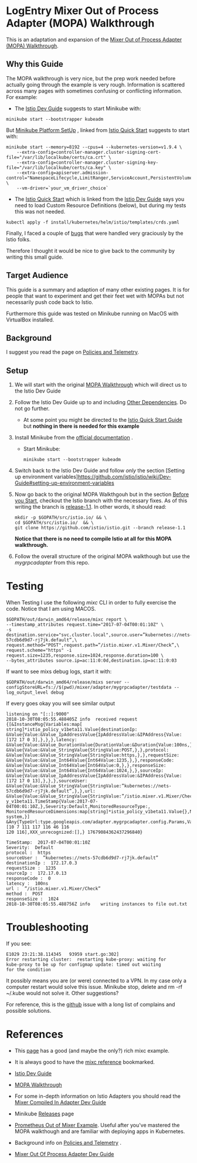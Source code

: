 # LogEntry Mixer Out of Process Adapter (MOPA) Walkthrough

This is an adaptation and expansion of the [Mixer Out of Process Adapter (MOPA) Walkthrough](https://github.com/istio/istio/wiki/Mixer-Out-of-Process-Adapter-Walkthrough).

## Why this Guide

The MOPA walkthrough is very nice, but the prep work needed before actually going through the example is very rough. Information is scattered across many pages with sometimes confusing or conflicting information. For example:

* The [Istio Dev Guide](https://github.com/istio/istio/wiki/Dev-Guide) suggests to start Minikube with:

```
minikube start --bootstrapper kubeadm
```

But [Minikube Platform SetUp](https://istio.io/docs/setup/kubernetes/platform-setup/minikube/) , linked from [Istio Quick Start](https://istio.io/docs/setup/kubernetes/quick-start/) suggests to start with:
```
minikube start --memory=8192 --cpus=4 --kubernetes-version=v1.9.4 \
    --extra-config=controller-manager.cluster-signing-cert-file="/var/lib/localkube/certs/ca.crt" \
    --extra-config=controller-manager.cluster-signing-key-file="/var/lib/localkube/certs/ca.key" \
    --extra-config=apiserver.admission-control="NamespaceLifecycle,LimitRanger,ServiceAccount,PersistentVolumeLabel,DefaultStorageClass,DefaultTolerationSeconds,MutatingAdmissionWebhook,ValidatingAdmissionWebhook,ResourceQuota" \
    --vm-driver=`your_vm_driver_choice`
```
* The [Istio Quick Start](https://istio.io/docs/setup/kubernetes/quick-start/) which is linked from the [Istio Dev Guide](https://github.com/istio/istio/wiki/Dev-Guide) says you need to load Custom Resource Definitions (below), but during my tests this was not needed.

```
kubectl apply -f install/kubernetes/helm/istio/templates/crds.yaml
```

Finally, I faced a couple of [bugs](https://github.com/istio/istio/issues/9459) that were handled very graciously by the Istio folks.

Therefore I thought it would be nice to give back to the community by writing this small guide.

## Target Audience

This guide is a summary and adaption of many other existing pages. It is for people that want to experiment and get their feet wet with MOPAs but not necessarily push code back to Istio.

Furthermore this guide was tested on Minikube running on MacOS with VirtualBox installed.

## Background

I suggest you read the page on [Policies and Telemetry](https://istio.io/docs/concepts/policies-and-telemetry/).

## Setup

1. We will start with the original [MOPA Walkthrough](https://github.com/istio/istio/wiki/Mixer-Out-of-Process-Adapter-Walkthrough) which will direct us to the Istio Dev Guide

2. Follow the Istio Dev Guide up to and  including [Other Dependencies](https://github.com/istio/istio/wiki/Dev-Guide#other-dependencies). Do not go further.

   * At some point you might be directed to the [Istio Quick Start Guide](https://istio.io/docs/setup/kubernetes/quick-start/)  but **nothing in there is needed for this example**

2. Install Minikube from the [official documentation](https://kubernetes.io/docs/tasks/tools/install-minikube/) .

    * Start Minikube:

        ```
        minikube start --bootstrapper kubeadm
        ```
3. Switch back to the Istio Dev Guide and follow _only_ the section [Setting up environment variables]https://github.com/istio/istio/wiki/Dev-Guide#setting-up-environment-variables

3. Now go back to the original MOPA Walkthgouh but in the section [Before you Start](https://github.com/istio/istio/wiki/Mixer-Out-of-Process-Adapter-Walkthrough#before-you-start), checkout the Istio branch with the necessary fixes. As of this writing the branch is [release-1.1](https://github.com/istio/istio/tree/release-1.1). In other words, it should read:

    ```
    mkdir -p $GOPATH/src/istio.io/ && \
    cd $GOPATH/src/istio.io/  && \
    git clone https://github.com/istio/istio.git --branch release-1.1
    ```

    **Notice that there is no need to compile Istio at all for this MOPA walkthrough.**

4. Follow the overall structure of the original MOPA walkthough but use the _mygrpcadapter_ from this repo.

# Testing

When Testing I use the following _mixc_ CLI in order to fully exercise the code. Notice that I am using MACOS.
```
$GOPATH/out/darwin_amd64/release/mixc report \
--timestamp_attributes request.time="2017-07-04T00:01:10Z" \
-s destination.service="svc.cluster.local",source.user=”kubernetes://nets-57cdb6d9d7-rj7jk.default”,\
request.method="POST",request.path=”/istio.mixer.v1.Mixer/Check”,\
request.scheme="https" -i request.size=1235,response.size=1024,response.duration=100 \
--bytes_attributes source.ip=ac:11:0:0d,destination.ip=ac:11:0:03
```

If want to see mixs debug logs, start it with:

```
$GOPATH/out/darwin_amd64/release/mixs server --configStoreURL=fs://$(pwd)/mixer/adapter/mygrpcadapter/testdata --log_output_level debug
```

If every goes okay you will see similar output

```
listening on "[::]:9000"
2018-10-30T08:05:55.488405Z info  received request {[&InstanceMsg{Variables:map[
string]*istio_policy_v1beta11.Value{destinationIp:
&Value{Value:&Value_IpAddressValue{IpAddressValue:&IPAddress{Value:[172 17 0 3],},},},latency:
&Value{Value:&Value_DurationValue{DurationValue:&Duration{Value:100ns,},},},method:
&Value{Value:&Value_StringValue{StringValue:POST,},},protocol:
&Value{Value:&Value_StringValue{StringValue:https,},},requestSize:
&Value{Value:&Value_Int64Value{Int64Value:1235,},},responseCode:
&Value{Value:&Value_Int64Value{Int64Value:0,},},responseSize:
&Value{Value:&Value_Int64Value{Int64Value:1024,},},sourceIp:
&Value{Value:&Value_IpAddressValue{IpAddressValue:&IPAddress{Value:[172 17 0 13],},},},sourceUser:
&Value{Value:&Value_StringValue{StringValue:”kubernetes://nets-57cdb6d9d7-rj7jk.default”,},},url:
&Value{Value:&Value_StringValue{StringValue:”/istio.mixer.v1.Mixer/Check”,},},},Timestamp:&istio_polic
y_v1beta11.TimeStamp{Value:2017-07-04T00:01:10Z,},Severity:Default,MonitoredResourceType:,
MonitoredResourceDimensions:map[string]*istio_policy_v1beta11.Value{},Name:i1logentry.instance.istio-system,}]
&Any{TypeUrl:type.googleapis.com/adapter.mygrpcadapter.config.Params,Value:[10 7 111 117 116 46 116
120 116],XXX_unrecognized:[],} 17679084362437296840}

TimeStamp:  2017-07-04T00:01:10Z
Severity:  Default
protocol :  https
sourceUser :  ”kubernetes://nets-57cdb6d9d7-rj7jk.default”
destinationIp :  172.17.0.3
requestSize :  1235
sourceIp :  172.17.0.13
responseCode :  0
latency :  100ns
url :  ”/istio.mixer.v1.Mixer/Check”
method :  POST
responseSize :  1024
2018-10-30T08:05:55.488756Z	info	writing instances to file out.txt

```

# Troubleshooting

If you see:

```
E1029 23:21:38.114345   93959 start.go:302]
Error restarting cluster:  restarting kube-proxy: waiting for
kube-proxy to be up for configmap update: timed out waiting
for the condition
```
It possibly means you are (or were) connected to a VPN. In my case only a computer restart would solve this issue. Minikube stop, delete and rm -rf ~/.kube would not solve it. Other suggestions?

For reference, this is the [github](https://github.com/kubernetes/minikube/issues/3022) issue with a long list of complains and possible solutions.

# References

 * This [page](https://github.com/istio/istio/wiki/Mixer-Running-a-Local-Instance) has a good (and maybe the only?) rich mixc example.

 * It is always good to have the [mixc reference](https://istio.io/docs/reference/commands/mixc/) bookmarked.

 * [Istio Dev Guide](https://github.com/istio/istio/wiki/Dev-Guide)

 * [MOPA Walkthrough](https://github.com/istio/istio/wiki/Mixer-Out-of-Process-Adapter-Walkthrough)

 * For some in-depth information on Istio Adapters you should read the [Mixer Compiled In Adapter Dev Guide](https://github.com/istio/istio/wiki/Mixer-Compiled-In-Adapter-Dev-Guide)

 * Minikube [Releases](https://github.com/kubernetes/minikube/releases) page

 * [Prometheus Out of Mixer Example](https://github.com/istio/istio/tree/master/mixer/test/prometheus). Useful after you've mastered the MOPA walkthough and are familiar with deploying apps in Kubernetes.

 * Background info on [Policies and Telemetry](https://istio.io/docs/concepts/policies-and-telemetry/) .

 * [Mixer Out Of Process Adapter Dev Guide](https://github.com/istio/istio/wiki/Mixer-Out-Of-Process-Adapter-Dev-Guide)

















